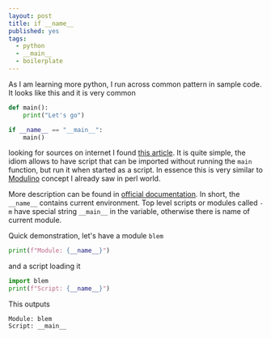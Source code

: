 ```yaml
---
layout: post
title: if __name__
published: yes
tags:
  - python
  - __main__
  - boilerplate
---
```

As I am learning more python, I run across common pattern in sample code. It looks like this and it is very common 

```python
def main():
    print("Let's go")

if __name__ == "__main__":
    main()
```

looking for sources on internet I found [this article][1]. It is quite simple, the idiom allows to have script that can be imported without running the `main` function, but run it when started as a script. In essence this is very similar to [Modulino][3] concept I already saw in perl world.

More description can be found in [official documentation][2]. In short, the `__name__` contains current environment. Top level scripts or modules called `-m` have special string `__main__` in the variable, otherwise there is name of current module.

Quick demonstration, let's have a module `blem`

```python
print(f"Module: {__name__}")
```

and a script loading it

```python
import blem
print(f"Script: {__name__}")
```

This outputs

```
Module: blem
Script: __main__
```

[1]: https://realpython.com/if-name-main-python/
[2]: https://docs.python.org/3/library/__main__.html
[3]: https://perlmaven.com/modulino-both-script-and-module
